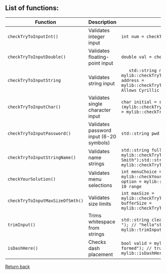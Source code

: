 ## List of functions:
| Function                | Description                             | Example                                   |
|-------------------------|-----------------------------------------|------------------------------------------------------------------|
| `checkTryToInputInt()`  | Validates integer input                 | `int num = checkTryToInputInt()`          |
| `checkTryToInputDouble()` | Validates floating-point input          | `double val = checkTryToInputDouble()`    |
| `checkTryToInputString`  | 	Validates string input                 |`	std::string name = mylib::checkTryToInputString();std::string address = mylib::checkTryToInputString(true); // Allows Cyrillic`|
|`checkTryToInputChar()`| Validates single character input        |`char initial = static_cast<char>(mylib::checkTryToInputChar());int asciiCode = mylib::checkTryToInputChar();`|
| `checkTryToInputPassword()` | Validates password input (6-20 symbols) | `std::string pwd = checkTryToInputPassword()` |
|`checkTryToInputStringName()`| Validates name strings                                        |`std::string fullName = mylib::checkTryToInputStringName("Doe-Smith");std::string lastName = mylib::checkTryToInputStringName(userInput);`|
|`checkYourSolution()`|	Validates menu selections|`int menuChoice = mylib::checkYourSolution(5); // 1-5 onlyint option = mylib::checkYourSolution(10); // 1-10 range`|
|`checkTryToInputMaxSizeOfSmth()`|Validates size limits|`int maxSize = mylib::checkTryToInputMaxSizeOfSmth();int bufferSize = mylib::checkTryToInputMaxSizeOfSmth();`|
|`trimInput()`|	Trims whitespace from strings|`std::string clean = mylib::trimInput(" hello "); // "hello"std::string trimmed = mylib::trimInput(rawInput);`|
|`isDashHere()`|Checks dash placement|`bool valid = mylib::isDashHere("well-formed"); // truebool bad = mylib::isDashHere("-bad"); // false`|

[Return back](./README.md)
